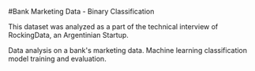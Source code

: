 #Bank Marketing Data - Binary Classification

This dataset was analyzed as a part of the technical interview of RockingData, an Argentinian Startup.

Data analysis on a bank's marketing data. Machine learning classification model training and evaluation.
